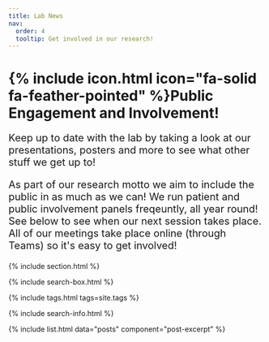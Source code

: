 ```yaml
---
title: Lab News
nav:
  order: 4
  tooltip: Get involved in our research!
---
```


# {% include icon.html icon="fa-solid fa-feather-pointed" %}Public Engagement and Involvement!
<span style="font-size: 20px;">
<p>  Keep up to date with the lab by taking a look at our presentations, posters and more to see what other stuff we get up to! </p>
  
<p> As part of our research motto we aim to include the public in as much as we can! We run patient and public involvement panels freqeuntly, all year round! See below to see when our next session takes place. All of our meetings take place online (through Teams) so it's easy to get involved!  </p> </span>

{% include section.html %}

{% include search-box.html %}

{% include tags.html tags=site.tags %}

{% include search-info.html %}

{% include list.html data="posts" component="post-excerpt" %}
